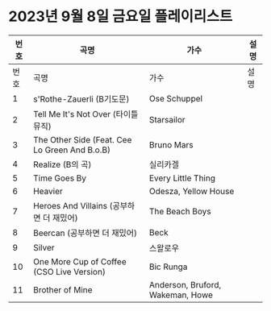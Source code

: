 # 2023년 9월 8일 금요일 플레이리스트

| 번호 | 곡명 | 가수 | 설명 |
|------|------|------|------|
| 번호 | 곡명 | 가수 | 설명 |
| 1 | s'Rothe-Zauerli (B기도문) | Ose Schuppel |  |
| 2 | Tell Me It's Not Over (타이틀 뮤직) | Starsailor |  |
| 3 | The Other Side (Feat. Cee Lo Green And B.o.B) | Bruno Mars |  |
| 4 | Realize (B의 곡) | 실리카겔 |  |
| 5 | Time Goes By | Every Little Thing |  |
| 6 | Heavier | Odesza, Yellow House |  |
| 7 | Heroes And Villains (공부하면 더 재밌어) | The Beach Boys |  |
| 8 | Beercan (공부하면 더 재밌어) | Beck |  |
| 9 | Silver | 스왈로우 |  |
| 10 | One More Cup of Coffee (CSO Live Version) | Bic Runga |  |
| 11 | Brother of Mine | Anderson, Bruford, Wakeman, Howe |  |
